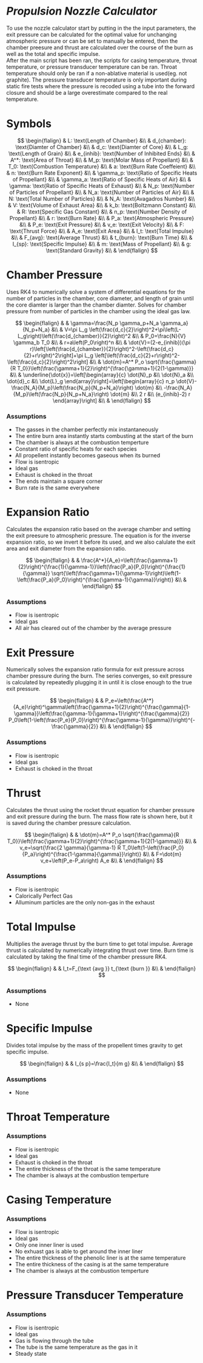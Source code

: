 # *Propulsion Nozzle Calculator*

To use the nozzle calculator start by putting in the the input parameters, the exit pressure can be calculated for the optimal value for unchanging atmospheric pressure or can be set to manually be entered, then the chamber preesure and thrust are calculated over the course of the burn as well as the total and specific impulse. <br />
After the main script has been ran, the scripts for casing temperature, throat temperature, or pressure transducer temperature can be ran. Throat temperature should only be ran if a non-ablative material is used(eg. not graphite). The pressure transducer temperature is only important during static fire tests where the pressure is recoded using a tube into the forward closure and should be a large overestimate compared to the real temperature.

# Symbols

$$
\begin{flalign}
& L: \text{Length of Chamber} &\\
& d_{chamber}: \text{Diamter of Chamber} &\\
& d_c: \text{Diamter of Core} &\\
& L_g: \text{Length of Grain} &\\
& e_{inhib}: \text{Number of Inhibited Ends} &\\
& A^*: \text{Area of Throat} &\\
& M_p: \text{Molar Mass of Propellant} &\\
& T_0: \text{Combustion Temperature} &\\
& a: \text{Burn Rate Coeffeient} &\\
& n: \text{Burn Rate Exponent} &\\
& \gamma_p: \text{Ratio of Specific Heats of Propellant} &\\
& \gamma_a: \text{Ratio of Specific Heats of Air} &\\
& \gamma: \text{Ratio of Specific Heats of Exhaust} &\\
& N_p: \text{Number of Particles of Propellant} &\\
& N_a: \text{Number of Particles of Air} &\\
& N: \text{Total Number of Particles} &\\
& N_A: \text{Avagadros Number} &\\
& V: \text{Volume of Exhaust Area} &\\
& k_b: \text{Boltzmann Constant} &\\
& R: \text{Specific Gas Constant} &\\
& n_p: \text{Number Density of Propellant} &\\
& r: \text{Burn Rate} &\\
& P_a: \text{Atmospheric Pressure} &\\
& P_e: \text{Exit Pressure} &\\
& v_e: \text{Exit Velocity} &\\
& F: \text{Thrust Force} &\\
& A_e: \text{Exit Area} &\\
& I_t: \text{Total Impulse} &\\
& F_{avg}: \text{Average Thrust} &\\
& t_{burn}: \text{Burn Time} &\\
& I_{sp}: \text{Specific Impulse} &\\
& m: \text{Mass of Propellant} &\\
& g: \text{Standard Gravity} &\\
& 
\end{flalign}
$$

# Chamber Pressure

Uses RK4 to numerically solve a system of differential equations for the number of particles in the chamber, core diameter, and length of grain until the core diamter is larger than the chamber diamter. Solves for chamber pressure from number of particles in the chamber using the ideal gas law.

$$
\begin{flalign}
&
& \gamma=\frac{N_p \gamma_p+N_a \gamma_a}{N_p+N_a} &\\
& V=\pi L_g \left(\frac{d_c}{2}\right)^2+\pi\left(L-L_g\right)\left(\frac{d_{chamber}}{2}\right)^2 &\\
& P_0=\frac{N}{V} \gamma_b T_0 &\\
& r=a\left(P_0\right)^n &\\
& \dot{V}=(2-e_{inhib})(\pi r)\left[\left(\frac{d_{chamber}}{2}\right)^2-\left(\frac{d_c}{2}+r\right)^2\right]+\pi L_g \left[\left(\frac{d_c}{2}+r\right)^2-\left(\frac{d_c}{2}\right)^2\right] &\\
& \dot{m}=A^* P_o \sqrt{\frac{\gamma}{R T_0}}\left(\frac{\gamma+1}{2}\right)^{\frac{\gamma+1}{2(1-\gamma)}} &\\
& \underline{\dot{x}}=\left[\begin{array}{c}
\dot{N}_p &\\
\dot{N}_a &\\
\dot{d}_c &\\
\dot{L}_g
\end{array}\right]=\left[\begin{array}{c}
n_p \dot{V}-\frac{N_A}{M_p}\left(\frac{N_p}{N_p+N_a}\right) \dot{m} &\\
-\frac{N_A}{M_p}\left(\frac{N_p}{N_p+N_a}\right) \dot{m} &\\
2 r &\\
(e_{inhib}-2) r
\end{array}\right] &\\
&
\end{flalign}
$$

### Assumptions <br />
 - The gasses in the chamber perfectly mix instantaneously <br />
 - The entire burn area instantly starts combusting at the start of the burn <br />
 - The chamber is always at the combustion temperture <br />
 - Constant ratio of specific heats for each species <br />
 - All propellent instantly becomes gaseous when its burned <br />
 - Flow is isentropic <br />
 - Ideal gas <br />
 - Exhaust is choked in the throat <br />
 - The ends maintain a square corner <br />
 - Burn rate is the same everywhere <br />
	

# Expansion Ratio

Calculates the expansion ratio based on the average chamber and setting the exit preesure to atmospheric pressure. The equation is for the inverse expansion ratio, so we invert it before its used, and we also calulate the exit area and exit diameter from the expansion ratio.

$$
\begin{flalign}
&
& \frac{A^*}{A_e}=\left(\frac{\gamma+1}{2}\right)^{\frac{1}{\gamma-1}}\left(\frac{P_a}{P_0}\right)^{\frac{1}{\gamma}} \sqrt{\left(\frac{\gamma+1}{\gamma-1}\right)\left(1-\left(\frac{P_a}{P_0}\right)^{\frac{\gamma-1}{\gamma}}\right)} &\\
&
\end{flalign}
$$

### Assumptions <br />
 - Flow is isentropic <br />
 - Ideal gas <br />
 - All air has cleared out of the chamber by the average pressure <br />


# Exit Pressure

Numerically solves the expansion ratio formula for exit pressure across chamber pressure during the burn. The series converges, so exit pressure is calculated by repeatedly plugging it in until it is close enough to the true exit pressure.

$$
\begin{flalign}
&
& P_e=\left(\frac{A^*}{A_e}\right)^\gamma\left(\frac{\gamma+1}{2}\right)^{\frac{\gamma}{1-\gamma}}\left(\frac{\gamma-1}{\gamma+1}\right)^{\frac{\gamma}{2}} P_0\left(1-\left(\frac{P_e}{P_0}\right)^{\frac{\gamma-1}{\gamma}}\right)^{-\frac{\gamma}{2}} &\\
&
\end{flalign}
$$

### Assumptions <br />
 - Flow is isentropic <br />
 - Ideal gas <br />
 - Exhaust is choked in the throat <br />


# Thrust

Calculates the thrust using the rocket thrust equation for chamber pressure and exit pressure during the burn. The mass flow rate is shown here, but it is saved during the chamber pressure calculation.

$$
\begin{flalign}
&
& \dot{m}=A^* P_o \sqrt{\frac{\gamma}{R T_0}}\left(\frac{\gamma+1}{2}\right)^{\frac{\gamma+1}{2(1-\gamma)}} &\\
& v_e=\sqrt{\frac{2 \gamma}{\gamma-1} R T_0\left(1-\left(\frac{P_0}{P_a}\right)^{\frac{1-\gamma}{\gamma}}\right)} &\\
& F=\dot{m} v_e+\left(P_e-P_a\right) A_e &\\
&
\end{flalign}
$$

### Assumptions <br />
 - Flow is isentropic <br />
 - Calorically Perfect Gas <br />
 - Alluminum particles are the only non-gas in the exhaust <br />


# Total Impulse

Multiplies the average thrust by the burn time to get total impulse. Average thrust is calculated by numerically integrating thrust over time. Burn time is calculated by taking the final time of the chamber pressure RK4. 

$$
\begin{flalign}
&
& I_t=F_{\text {avg }} t_{\text {burn }} &\\
&
\end{flalign}
$$

### Assumptions <br />
 - None <br />


# Specific Impulse

Divides total impulse by the mass of the propellent times gravity to get specific impulse.

$$
\begin{flalign}
&
& I_{s p}=\frac{I_t}{m g} &\\
&
\end{flalign}
$$

### Assumptions <br />
 - None <br />
	

# Throat Temperature

### Assumptions <br />
 - Flow is isentropic <br />
 - Ideal gas <br />
 - Exhaust is choked in the throat <br />
 - The entire thickness of the throat is the same temperature <br />
 - The chamber is always at the combustion temperture <br />
	
	
# Casing Temperature

### Assumptions <br />
 - Flow is isentropic <br />
 - Ideal gas <br />
 - Only one inner liner is used <br />
 - No exhuast gas is able to get around the inner liner  <br />
 - The entire thickness of the phenolic liner is at the same temperature  <br />
 - The entire thickness of the casing is at the same temperature  <br />
 - The chamber is always at the combustion temperture <br />
 
 
 # Pressure Transducer Temperature

### Assumptions <br />
 - Flow is isentropic <br />
 - Ideal gas <br />
 - Gas is flowing through the tube <br />
 - The tube is the same temperature as the gas in it <br />
 - Steady state <br />
